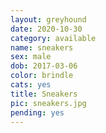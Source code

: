 ```yaml
---
layout: greyhound
date: 2020-10-30
category: available
name: sneakers
sex: male
dob: 2017-03-06
color: brindle
cats: yes
title: Sneakers
pic: sneakers.jpg
pending: yes
---
```


